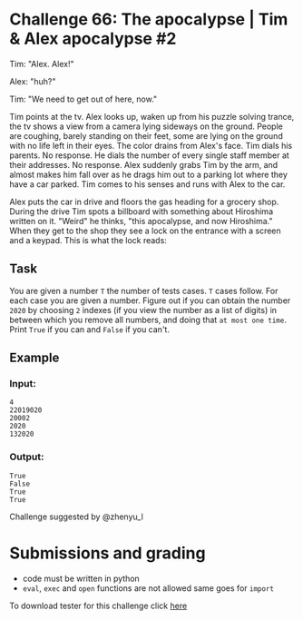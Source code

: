 # Challenge 66: The apocalypse | Tim & Alex apocalypse #2

Tim: "Alex. Alex!"

Alex: "huh?"

Tim: "We need to get out of here, now."

Tim points at the tv. Alex looks up, waken up from his puzzle solving trance, the tv shows a view from a camera lying sideways on the ground. People are coughing, barely standing on their feet, some are lying on the ground with no life left in their eyes. The color drains from Alex's face. Tim dials his parents. No response. He dials the number of every single staff member at their addresses. No response. Alex suddenly grabs Tim by the arm, and almost makes him fall over as he drags him out to a parking lot where they have a car parked. Tim comes to his senses and runs with Alex to the car.

Alex puts the car in drive and floors the gas heading for a grocery shop. During the drive Tim spots a billboard with something about Hiroshima written on it. "Weird" he thinks, "this apocalypse, and now Hiroshima." When they get to the shop they see a lock on the entrance with a screen and a keypad. This is what the lock reads:

## Task

You are given a number `T` the number of tests cases. `T` cases follow.
For each case you are given a number. Figure out if you can obtain the number `2020` by choosing `2` indexes (if you view the number as a list of digits) in between which you remove all numbers, and doing that `at most one time`. Print `True` if you can and `False` if you can't.

## Example

### Input:
```
4
22019020
20002
2020
132020
```

### Output:
```
True
False
True
True
```

Challenge suggested by @zhenyu_l

# Submissions and grading

- code must be written in python
- `eval`, `exec` and `open` functions are not allowed same goes for `import`

To download tester for this challenge click [here](https://downgit.github.io/#/home?url=https://github.com/Pomroka/TWT_Challenges_Tester/tree/main/Challenge_66)